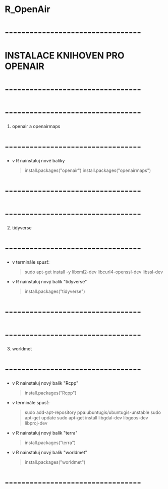 # R_OpenAir

# ---------------------------------
# INSTALACE KNIHOVEN PRO OPENAIR
# ---------------------------------

# ---------------------------------
1. openair a openairmaps
# ---------------------------------
- v R nainstaluj nové balíky
	> install.packages("openair")
	> install.packages("openairmaps")
# ---------------------------------

# ---------------------------------
2. tidyverse
# ---------------------------------
- v terminále spusť:
	> sudo apt-get install -y libxml2-dev libcurl4-openssl-dev libssl-dev
- v R nainstaluj nový balík "tidyverse"
	> install.packages("tidyverse")
# ---------------------------------

# ---------------------------------
3. worldmet
# ---------------------------------
- v R nainstaluj nový balík "Rcpp"
	> install.packages("Rcpp")
	
- v terminále spusť:
	> sudo add-apt-repository ppa:ubuntugis/ubuntugis-unstable
	> sudo apt-get update
	> sudo apt-get install libgdal-dev libgeos-dev libproj-dev 
	
- v R nainstaluj nový balík "terra"
	> install.packages("terra")
	
- v R nainstaluj nový balík "worldmet"
	> install.packages("worldmet")
# ---------------------------------
